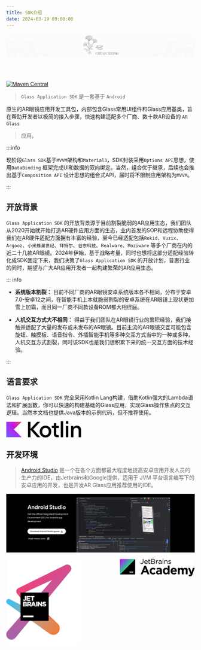 ```yaml
---
title: SDK介绍
date: 2024-03-19 09:00:00
---
```


<p align="center">
<img  align="center" src="./introduce.assets/banner.svg" alt="Exposed" width="960" /></p>
<br>
<br>

[![Maven Central](https://maven-badges.herokuapp.com/maven-central/org.jetbrains.exposed/exposed-core/badge.svg)](https://maven-badges.herokuapp.com/maven-central/org.jetbrains.exposed/exposed-core)

> `Glass Application SDK` 是一套基于 `Android`
>
原生的AR眼镜应用开发工具包，内部包含Glass常用UI组件和Glass应用基类，旨在帮助开发者以极简的接入步骤，快速构建适配多个厂商、数十款AR设备的  `AR Glass`
> 应用。

:::info

现阶段`Glass SDK`基于`MVVM`架构和`Material3`，SDK封装采用`Options API`思想，使用`DataBinding`
框架完成UI和数据的双向绑定。当然，组合优于继承，后续也会推出基于`Composition API`
设计思想的组合式API，届时将不限制应用架构为`MVVM`。

:::

## 开放背景

`Glass Application SDK`
的开放背景源于目前割裂脆弱的AR应用生态，我们团队从2020开始就开始打造AR硬件应用方面的生态，业内首发的SOP和远程协助使得我们在AR硬件适配方面拥有丰富的经验，至今已经适配包括`Rokid`、`Vuzix`、`Argooz`、`小米蜂巢世纪`、`拜特尔`、`谷东科技`、`Realware`、`Moziware`
等多个厂商在内的近二十几款AR眼镜。2024年伊始，基于战略考量，同时也想将这部分适配经验转化成SDK固定下来，我们决策了`Glass Application SDK`
的开放计划，普惠行业的同时，期望与广大AR应用开发者一起构建繁荣的AR应用生态。

::: info

- **系统版本割裂：**  目前不同厂商的AR眼镜安卓系统版本各不相同，分布于安卓7.0-安卓12之间，在智能手机上本就脆弱割裂的安卓系统在AR眼镜上现状更加雪上加霜，而且同一厂商不同款设备ROM都大相径庭。

- **人机交互方式大不相同：**
  得益于我们团队在AR眼镜行业的累积经验，我们接触并适配了大量的发布或未发布的AR眼镜。目前主流的AR眼镜交互可能包含旋钮、触摸板、语音指令、外插智能手机等多种交互方式当中的一种或多种，人机交互方式割裂，同时该SDK也是我们想积累下来的统一交互方面的技术经验。

:::

## 语言要求

`Glass Application SDK` 完全采用Kotlin
Lang构建，借助Kotlin强大的Lambda语法和扩展函数，你可以快速的构建基础的Glass应用，实现Glass操作焦点的交互逻辑。当然本文档也提供Java版本的示例代码，但不推荐使用。

<img src="./introduce.assets/512px-Kotlin_logo_2021.svg" align="center" width="200"/>

<br>

## 开发环境

> [Android Studio](https://developer.android.com/studio) 是一个在各个方面都最大程度地提高安卓应用开发人员的生产力的IDE，由Jetbrains和Google提供，适用于
> JVM 平台语言编写下的安卓应用的开发，也是开发AR Glass应用推荐使用的IDE。

![image-20240320180219311](./introduce.assets/image-20240320180219311.png)

<img src="./introduce.assets/jetbrains-variant-3.png" align="center" width="200"/>

<img src="./introduce.assets/jetbrains-academy.svg" align="right" width="200"/>


